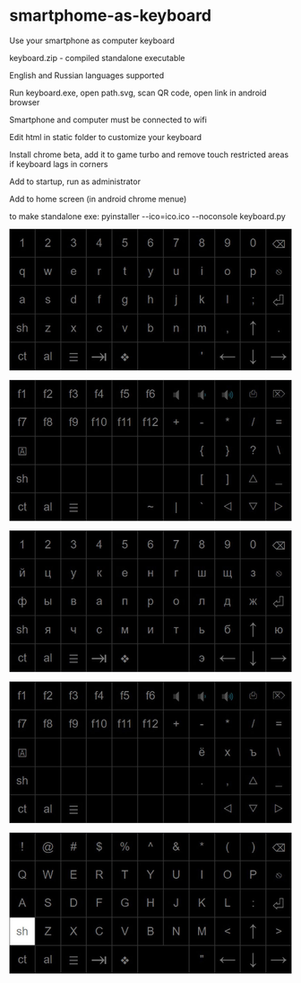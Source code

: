 # smartphome-as-keyboard
Use your smartphone as computer keyboard

keyboard.zip - compiled standalone executable

English and Russian languages supported

Run keyboard.exe, open path.svg, scan QR code, open link in android browser

Smartphone and computer must be connected to wifi

Edit html in static folder to customize your keyboard

Install chrome beta, add it to game turbo and remove touch restricted areas if keyboard lags in corners

Add to startup, run as administrator

Add to home screen (in android chrome menue)

to make standalone exe:
pyinstaller --ico=ico.ico --noconsole keyboard.py

![alt text](https://github.com/mozg4D/smartphome-as-keyboard/blob/main/1.jpg?raw=true)

![alt text](https://github.com/mozg4D/smartphome-as-keyboard/blob/main/2.jpg?raw=true)

![alt text](https://github.com/mozg4D/smartphome-as-keyboard/blob/main/3.jpg?raw=true)

![alt text](https://github.com/mozg4D/smartphome-as-keyboard/blob/main/4.jpg?raw=true)

![alt text](https://github.com/mozg4D/smartphome-as-keyboard/blob/main/5.jpg?raw=true)
